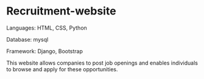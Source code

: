 # Recruitment-website

Languages: HTML, CSS, Python

Database: mysql

Framework: Django, Bootstrap


This website allows companies to post job openings and enables individuals to browse and apply for these opportunities. 
